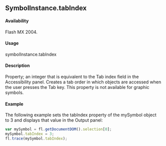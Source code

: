 ## SymbolInstance.tabIndex

#### Availability

Flash MX 2004.

#### Usage

symbolInstance.tabIndex

#### Description

Property; an integer that is equivalent to the Tab index field in the Accessibility panel. Creates a tab order in which objects are accessed when the user presses the Tab key. This property is not available for graphic symbols.

#### Example

The following example sets the tabIndex property of the mySymbol object to 3 and displays that value in the Output panel:

```javascript
var mySymbol = fl.getDocumentDOM().selection[0];
mySymbol.tabIndex = 3;
fl.trace(mySymbol.tabIndex);
```
